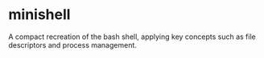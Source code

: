 # minishell
A compact recreation of the bash shell, applying key concepts such as file descriptors and process management.
